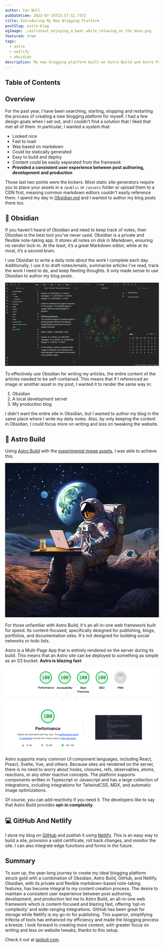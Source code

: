```yaml
---
author: Ian Bull
pubDatetime: 2023-07-19T15:57:52.737Z
title: Introducing My New Blogging Platform
postSlug: astro-blog
ogImage: ./astronaut_enjoying_a_beer_while_relaxing_on_the_moon.png
featured: true
tags:
  - astro
  - netlify
  - obsidian
description: My new blogging platform built on Astro Build and Astro Paper.
---
```


## Table of Contents

## Overview

For the past year, I have been searching, starting, stopping and restarting the process of creating a new blogging platform for myself. I had a few design goals when I set out, and I couldn't find a solution that I liked that met all of them. In particular, I wanted a system that:

- Looked nice
- Fast to load
- Was based on markdown
- Could be statically generated
- Easy to build and deploy
- Content could be easily separated from the framewok
- **Provided a consistent user experience between post authoring, development and production**

Those last two points were the kickers. Most static site generators require you to place your assets in a `/public` or `/assets` folder or upload them to a CDN first, meaning common markdown editors couldn't easily reference them. I spend my day in [Obsidian.md](https://obsidian.md/) and I wanted to author my blog posts there too.

## 🧠 Obsidian

If you haven't heard of Obsidian and need to keep track of notes, then Obsidian is the best tool you've never used. Obsidian is a private and flexible note-taking app. It stores all notes on disk in Markdown, ensuring no vendor lock-in. At the least, it’s a great Markdown editor, while at its most, it’s a second brain.

I use Obsidian to write a daily note about the work I complete each day. Additionally, I use it to draft notes/emails, summarize articles I've read, track the work I need to do, and keep fleeting thoughts. It only made sense to use Obsidian to author my blog posts.

![Obsidian MD](./Obsidian_desktop_demo_workflow.jpg)

To effectively use Obsidian for writing my articles, the entire content of the articles needed to be self-contained. This means that if I referenced an image or another asset in my post, I wanted it to render the same way in:

1. Obsidian
2. A local development server
3. My production blog

I didn't want the entire site in Obsidian, but I wanted to author my blog in the same place where I write my daily notes. Also, by only keeping the content in Obsidian, I could focus more on writing and less on tweaking the website.

## 🚀 Astro Build

Using [Astro Build](https://astro.build/) with the [experimental image assets](https://docs.astro.build/en/guides/assets/), I was able to achieve this.

![Astronaut](./astronaut_enjoying_a_beer_while_relaxing_on_the_moon.png)

For those unfamiliar with Astro Build, it's an all-in-one web framework built for speed. Its content-focused, specifically designed for publishing, blogs, portfolios, and documentation sites. It's not designed for building social networks or todo lists.

Astro is a Multi-Page App that is entirely rendered on the server during its build. This means that an Astro site can be deployed to something as simple as an S3 bucket. **Astro is blazing fast**:

![Lighthouse Performance](./lighthouse.png)

Astro supports many common UI component languages, including React, Preact, Svelte, Vue, and others. Because sites are rendered on the server, there is no need to worry about hooks, closures, refs, observables, atoms, reactions, or any other reactive concepts. The platform supports components written in Typescript or Javascript and has a large collection of integrations, including integrations for TailwindCSS, MDX, and automatic image optimizations.

Of course, you can add reactivity if you need it. The developers like to say that Astro Build provides **opt-in complexity**.

## 💻 GitHub And Netlify

I store my blog on [GitHub](https://github.com/irbull/toro) and publish it using [Netlify](https://www.netlify.com/). This is an easy way to build a site, provision a valid certificate, roll back changes, and monitor the site. I can also integrate edge functions and forms in the future.

## Summary

To sum up, the year-long journey to create my ideal blogging platform struck gold with a combination of Obsidian, Astro Build, GitHub, and Netlify. Obsidian, with its private and flexible markdown-based note-taking features, has become integral to my content creation process. The desire to maintain a consistent user experience between post authoring, development, and production led me to Astro Build, an all-in-one web framework which is content-focused and blazing fast, offering ‘opt-in complexity’ and wide-ranging integrations. GitHub has been great for storage while Netlify is my go-to for publishing. This superior, simplifying trifecta of tools has enhanced my efficiency and made the blogging process a breeze. I look forward to creating more content, with greater focus on writing and less on website tweaks, thanks to this setup.

Check it out at [ianbull.com](https://ianbull.com).
